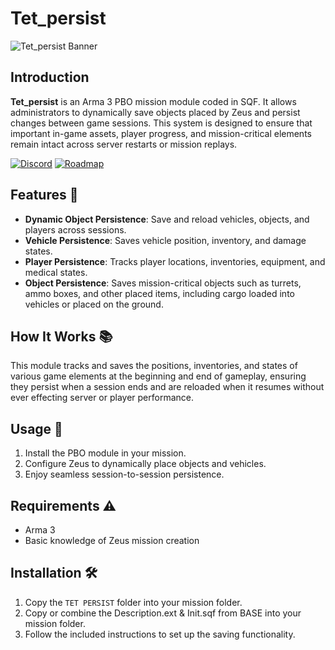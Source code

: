 # Tet_persist

![Tet_persist Banner](https://github.com/Tetlys/TetPersist/blob/main/GIT/Assets/banner.png)

## Introduction

**Tet_persist** is an Arma 3 PBO mission module coded in SQF. It allows administrators to dynamically save objects placed by Zeus and persist changes between game sessions. This system is designed to ensure that important in-game assets, player progress, and mission-critical elements remain intact across server restarts or mission replays.

[![Discord](https://img.shields.io/discord/1234567890?label=Discord&logo=discord&color=blue)](https://discord.gg/4DdMKvJjMa) [![Roadmap](https://img.shields.io/badge/Roadmap-Visit%20Wiki-blue?style=for-the-badge)](https://github.com/Tetlys/TetPersist/wiki/Roadmap)


## Features 🌟

- **Dynamic Object Persistence**: Save and reload vehicles, objects, and players across sessions.
- **Vehicle Persistence**: Saves vehicle position, inventory, and damage states.
- **Player Persistence**: Tracks player locations, inventories, equipment, and medical states.
- **Object Persistence**: Saves mission-critical objects such as turrets, ammo boxes, and other placed items, including cargo loaded into vehicles or placed on the ground.

## How It Works 📚

This module tracks and saves the positions, inventories, and states of various game elements at the beginning and end of gameplay, ensuring they persist when a session ends and are reloaded when it resumes without ever effecting server or player performance.

## Usage 🚀

1. Install the PBO module in your mission.
2. Configure Zeus to dynamically place objects and vehicles.
3. Enjoy seamless session-to-session persistence.

## Requirements ⚠️

- Arma 3
- Basic knowledge of Zeus mission creation

## Installation 🛠️

1. Copy the `TET PERSIST` folder into your mission folder.
2. Copy or combine the Description.ext & Init.sqf from BASE into your mission folder.
3. Follow the included instructions to set up the saving functionality.
